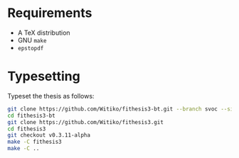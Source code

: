 # Requirements

 * A TeX distribution
 * GNU `make`
 * `epstopdf`

# Typesetting

Typeset the thesis as follows:

```bash
git clone https://github.com/Witiko/fithesis3-bt.git --branch svoc --single-branch
cd fithesis3-bt
git clone https://github.com/Witiko/fithesis3.git
cd fithesis3
git checkout v0.3.11-alpha
make -C fithesis3
make -C ..
```
